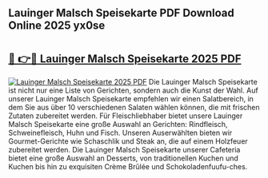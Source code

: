 ## Lauinger Malsch Speisekarte PDF Download Online 2025 yx0se

# <h2><a href="http://gcc2lan.nevu.top/?p=Lauinger+Malsch+Speisekarte">🔗 👉🔴 Lauinger Malsch Speisekarte 2025 PDF</a></h2>

[![Lauinger Malsch Speisekarte 2025 PDF](https://i.imgur.com/dBaPXMq.png)](http://gcc2lan.nevu.top/?p=Lauinger+Malsch+Speisekarte)
Die Lauinger Malsch Speisekarte ist nicht nur eine Liste von Gerichten, sondern auch die Kunst der Wahl. Auf unserer Lauinger Malsch Speisekarte empfehlen wir einen Salatbereich, in dem Sie aus über 10 verschiedenen Salaten wählen können, die mit frischen Zutaten zubereitet werden. Für Fleischliebhaber bietet unsere Lauinger Malsch Speisekarte eine große Auswahl an Gerichten: Rindfleisch, Schweinefleisch, Huhn und Fisch. Unseren Auserwählten bieten wir Gourmet-Gerichte wie Schaschlik und Steak an, die auf einem Holzfeuer zubereitet werden. Die Lauinger Malsch Speisekarte unserer Cafeteria bietet eine große Auswahl an Desserts, von traditionellen Kuchen und Kuchen bis hin zu exquisiten Crème Brûlée und Schokoladenfuufu-ches.
